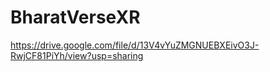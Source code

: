 # BharatVerseXR

https://drive.google.com/file/d/13V4vYuZMGNUEBXEivO3J-RwjCF81PiYh/view?usp=sharing
